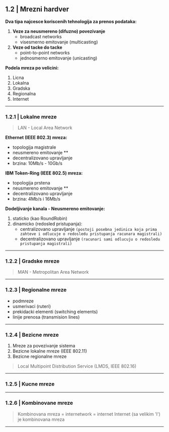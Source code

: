 ## 1.2 | Mrezni hardver

**Dva tipa najcesce koriscenih tehnologija za prenos podataka:**
1. **Veze za neusmereno (difuzno) povezivanje**
    - broadcast networks
    - visesmerno emitovanje (multicasting)
2. **Veze od tacke do tacke**
    - point-to-point networks
    - jednosmerno emitovanje (unicasting)

**Podela mreza po velicini:**
1. Licna
2. Lokalna
3. Gradska
4. Regionalna
5. Internet

---

### 1.2.1 | Lokalne mreze

> LAN - Local Area Network

**Ethernet (IEEE 802.3) mreza:**
- topologija magistrale
- neusmereno emitovanje **
- decentralizovano upravljanje
- brzina: 10Mb/s - 10Gb/s

**IBM Token-Ring (IEEE 802.5) mreza:**
- topologija prstena
- neusmereno emitovanje **
- decentralizovano upravljanje
- brzina: 4Mb/s i 16Mb/s

**Dodeljivanje kanala - Neusmereno emitovanje:**
1. staticko (kao RoundRobin)
2. dinamicko (redosled pristupanja):
    - centralizovano upravljanje
      `(postoji posebna jedinica koja prima zahteve i odlucuje o redosledu pristupanja racunara magistrali)`
    - decentralizovano upravljanje
      `(racunari sami odlucuju o redosledu pristupanja magistrali)`

---

### 1.2.2 | Gradske mreze

> MAN - Metropolitan Area Network

---

### 1.2.3 | Regionalne mreze

- podmreze
- usmerivaci (ruteri)
- prekidacki elementi (switching elements)
- linije prenosa (transmision lines)

---

### 1.2.4 | Bezicne mreze

1. Mreze za povezivanje sistema
2. Bezicne lokalne mreze (IEEE 802.11)
3. Bezicne regionalne mreze

> Local Multipoint Distribution Service (LMDS, IEEE 802.16)

---

### 1.2.5 | Kucne mreze

---

### 1.2.6 | Kombinovane mreze

> Kombinovana mreza = internetwork = internet
> Internet (sa velikim 'I') je kombinovana mreza

---



